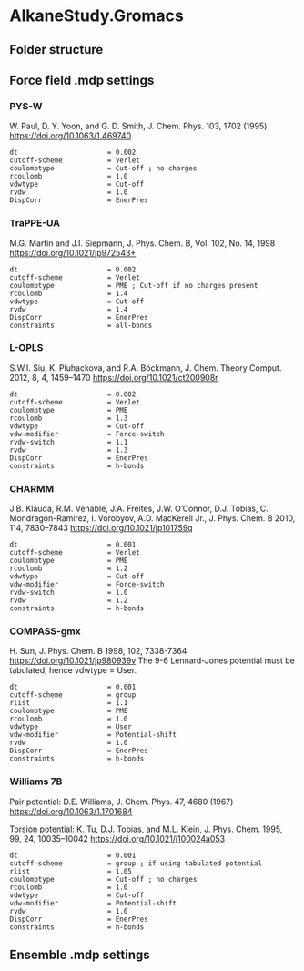 # AlkaneStudy.Gromacs

## Folder structure


## Force field .mdp settings

### PYS-W
W. Paul, D. Y. Yoon, and G. D. Smith, J. Chem. Phys. 103, 1702 (1995)
https://doi.org/10.1063/1.469740

```
dt                      = 0.002
cutoff-scheme           = Verlet
coulombtype             = Cut-off ; no charges
rcoulomb                = 1.0
vdwtype                 = Cut-off
rvdw                    = 1.0
DispCorr                = EnerPres
```

### TraPPE-UA
M.G. Martin and J.I. Siepmann, J. Phys. Chem. B, Vol. 102, No. 14, 1998
https://doi.org/10.1021/jp972543+
```
dt                      = 0.002
cutoff-scheme           = Verlet
coulombtype             = PME ; Cut-off if no charges present
rcoulomb                = 1.4
vdwtype                 = Cut-off
rvdw                    = 1.4
DispCorr                = EnerPres
constraints             = all-bonds
```
### L-OPLS
S.W.I. Siu, K. Pluhackova, and R.A. Böckmann, J. Chem. Theory Comput. 2012, 8, 4, 1459–1470
https://doi.org/10.1021/ct200908r
```
dt                      = 0.002
cutoff-scheme           = Verlet
coulombtype             = PME
rcoulomb                = 1.3
vdwtype                 = Cut-off
vdw-modifier            = Force-switch
rvdw-switch             = 1.1
rvdw                    = 1.3
DispCorr                = EnerPres
constraints             = h-bonds
```
### CHARMM
J.B. Klauda, R.M. Venable, J.A. Freites, J.W. O’Connor, D.J. Tobias, C. Mondragon-Ramirez, I. Vorobyov, A.D. MacKerell Jr., J. Phys. Chem. B 2010, 114, 7830–7843
https://doi.org/10.1021/jp101759q
```
dt                      = 0.001
cutoff-scheme           = Verlet
coulombtype             = PME
rcoulomb                = 1.2
vdwtype                 = Cut-off
vdw-modifier            = Force-switch
rvdw-switch             = 1.0
rvdw                    = 1.2
constraints             = h-bonds
```

### COMPASS-gmx
H. Sun, J. Phys. Chem. B 1998, 102, 7338-7364
https://doi.org/10.1021/jp980939v
The 9-6 Lennard-Jones potential must be tabulated, hence vdwtype = User.

```
dt                      = 0.001
cutoff-scheme           = group
rlist                   = 1.1
coulombtype             = PME
rcoulomb                = 1.0
vdwtype                 = User
vdw-modifier            = Potential-shift
rvdw                    = 1.0
DispCorr                = EnerPres
constraints             = h-bonds
```

### Williams 7B

Pair potential: D.E. Williams, J. Chem. Phys. 47, 4680 (1967)
https://doi.org/10.1063/1.1701684

Torsion potential: K. Tu, D.J. Tobias, and M.L. Klein, J. Phys. Chem. 1995, 99, 24, 10035–10042
https://doi.org/10.1021/j100024a053

```
dt                      = 0.001
cutoff-scheme           = group ; if using tabulated potential
rlist                   = 1.05
coulombtype             = Cut-off ; no charges
rcoulomb                = 1.0
vdwtype                 = Cut-off
vdw-modifier            = Potential-shift
rvdw                    = 1.0
DispCorr                = EnerPres
constraints             = h-bonds
```

## Ensemble .mdp settings